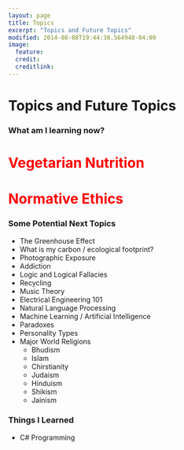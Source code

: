 ```yaml
---
layout: page
title: Topics
excerpt: "Topics and Future Topics"
modified: 2014-08-08T19:44:38.564948-04:00
image:
  feature:
  credit:
  creditlink:
---
```


# Topics and Future Topics

### What am I learning now?

<h1 style="color:red"> Vegetarian Nutrition  </h1>
<h1 style="color:red"> Normative Ethics </h1>

### Some Potential Next Topics
- The Greenhouse Effect
- What is my carbon / ecological footprint?
- Photographic Exposure
- Addiction  
- Logic and Logical Fallacies
- Recycling
- Music Theory
- Electrical Engineering 101
- Natural Language Processing
- Machine Learning / Artificial Intelligence
- Paradoxes
- Personality Types
- Major World Religions
  - Bhudism
  - Islam
  - Chirstianity 
  - Judaism 
  - Hinduism 
  - Shikism 
  - Jainism

### Things I Learned
- C# Programming
